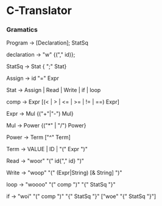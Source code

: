 # C-Translator
### Gramatics

Program -> [Declaration]; StatSq

declaration -> "w" {("," id)};

StatSq -> Stat { ";" Stat}

Assign -> id "=" Expr

Stat -> Assign | Read | Write | if | loop

comp -> Expr [(< | > | <= | >= | != | ==) Expr]

Expr -> Mul {("+"|"-") Mul}

Mul -> Power {("*" | "/") Power}

Power -> Term ["^" Term]

Term -> VALUE | ID | "(" Expr ")"

Read -> "woor" "(" id{"," id} ")"

Write -> "woop" "(" (Expr|String) [& String]  ")"

loop -> "woooo" "(" comp ")" "{" StatSq "}"

if -> "woi" "(" comp ")" "{" StatSq "}" ["woe" "{" StatSq "}"]

